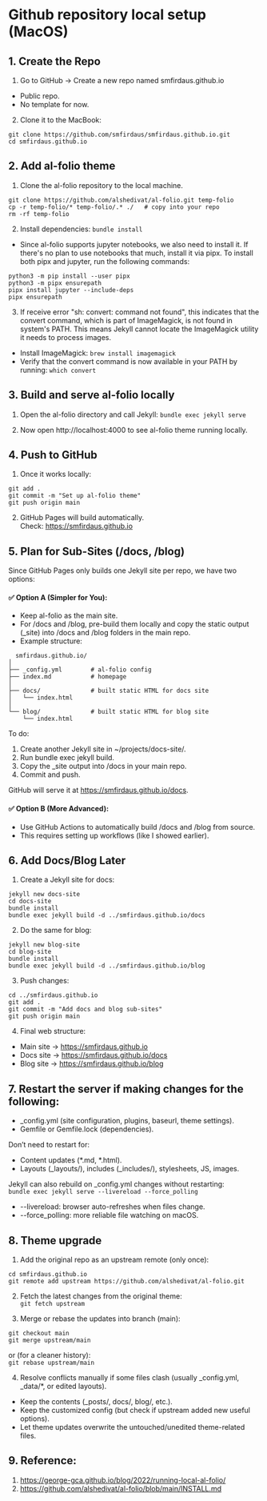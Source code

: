 # Github repository local setup (MacOS)

## 1. Create the Repo
1. Go to GitHub → Create a new repo named smfirdaus.github.io 
- Public repo.
- No template for now.

2. Clone it to the MacBook:
```
git clone https://github.com/smfirdaus/smfirdaus.github.io.git
cd smfirdaus.github.io
```

## 2. Add al-folio theme
1. Clone the al-folio repository to the local machine.
```
git clone https://github.com/alshedivat/al-folio.git temp-folio
cp -r temp-folio/* temp-folio/.* ./   # copy into your repo
rm -rf temp-folio
```
2. Install dependencies:
`bundle install`

- Since al-folio supports jupyter notebooks, we also need to install it. If there's no plan to use notebooks that much, install it via pipx. To install both pipx and jupyter, run the following commands:
```
python3 -m pip install --user pipx
python3 -m pipx ensurepath
pipx install jupyter --include-deps
pipx ensurepath
```

3. If receive error "sh: convert: command not found", this indicates that the convert command, which is part of ImageMagick, is not found in system's PATH. This means Jekyll cannot locate the ImageMagick utility it needs to process images.
- Install ImageMagick:
`brew install imagemagick`
- Verify that the convert command is now available in your PATH by running:
`which convert`

## 3. Build and serve al-folio locally
1. Open the al-folio directory and call Jekyll:
`bundle exec jekyll serve`

2. Now open http://localhost:4000 to see al-folio theme running locally.

## 4. Push to GitHub
1. Once it works locally:
```
git add .
git commit -m "Set up al-folio theme"
git push origin main
```

2. GitHub Pages will build automatically.  
Check: https://smfirdaus.github.io

## 5. Plan for Sub-Sites (/docs, /blog)
Since GitHub Pages only builds one Jekyll site per repo, we have two options:  

#### ✅ Option A (Simpler for You):  
- Keep al-folio as the main site.
- For /docs and /blog, pre-build them locally and copy the static output (_site) into /docs and /blog folders in the main repo.
- Example structure:  
```
  smfirdaus.github.io/
│
├── _config.yml        # al-folio config
├── index.md           # homepage
│
├── docs/              # built static HTML for docs site
│   └── index.html
│
└── blog/              # built static HTML for blog site
    └── index.html
```
To do:  
1.	Create another Jekyll site in ~/projects/docs-site/.
2.	Run bundle exec jekyll build.
3.	Copy the _site output into /docs in your main repo.
4.	Commit and push.

GitHub will serve it at https://smfirdaus.github.io/docs.

#### ✅ Option B (More Advanced):
- Use GitHub Actions to automatically build /docs and /blog from source.
- This requires setting up workflows (like I showed earlier).

## 6. Add Docs/Blog Later
1.	Create a Jekyll site for docs:
```
jekyll new docs-site
cd docs-site
bundle install
bundle exec jekyll build -d ../smfirdaus.github.io/docs
```
2.	Do the same for blog:
```
jekyll new blog-site
cd blog-site
bundle install
bundle exec jekyll build -d ../smfirdaus.github.io/blog
```
3.	Push changes:
```
cd ../smfirdaus.github.io
git add .
git commit -m "Add docs and blog sub-sites"
git push origin main
```
4. Final web structure:
- Main site → https://smfirdaus.github.io
- Docs site → https://smfirdaus.github.io/docs
- Blog site → https://smfirdaus.github.io/blog

## 7. Restart the server if making changes for the following:
- _config.yml (site configuration, plugins, baseurl, theme settings).
- Gemfile or Gemfile.lock (dependencies).

Don’t need to restart for:
- Content updates (*.md, *.html).
- Layouts (_layouts/), includes (_includes/), stylesheets, JS, images.

Jekyll can also rebuild on _config.yml changes without restarting:  
`bundle exec jekyll serve --livereload --force_polling`
- --livereload: browser auto-refreshes when files change.
- --force_polling: more reliable file watching on macOS.

## 8. Theme upgrade
1.	Add the original repo as an upstream remote (only once):
```
cd smfirdaus.github.io
git remote add upstream https://github.com/alshedivat/al-folio.git
```

2.	Fetch the latest changes from the original theme:  
`git fetch upstream`

3.	Merge or rebase the updates into branch (main):
```
git checkout main
git merge upstream/main
```
or (for a cleaner history):  
`git rebase upstream/main`

4.	Resolve conflicts manually if some files clash (usually _config.yml, _data/*, or edited layouts).
- Keep the contents (_posts/, docs/, blog/, etc.).
- Keep the customized config (but check if upstream added new useful options).
- Let theme updates overwrite the untouched/unedited theme-related files.

  
## 9. Reference:
1. https://george-gca.github.io/blog/2022/running-local-al-folio/
2. https://github.com/alshedivat/al-folio/blob/main/INSTALL.md
